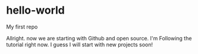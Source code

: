 # hello-world
My first repo

Allright. now we are starting with Github and open source. I'm Following the tutorial right now. I guess I will start with new projects soon! 
